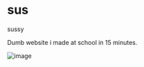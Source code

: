 # sus
sussy

Dumb website i made at school in 15 minutes.

![image](https://user-images.githubusercontent.com/39745401/147692559-3590a340-a8c9-4553-be81-73ee5096a12c.png)
